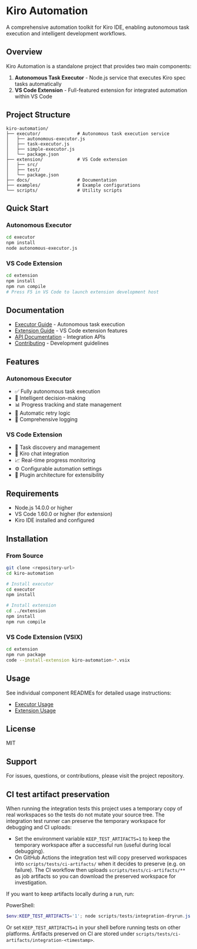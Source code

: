 # Kiro Automation

A comprehensive automation toolkit for Kiro IDE, enabling autonomous task execution and intelligent development workflows.

## Overview

Kiro Automation is a standalone project that provides two main components:

1. **Autonomous Task Executor** - Node.js service that executes Kiro spec tasks automatically
2. **VS Code Extension** - Full-featured extension for integrated automation within VS Code

## Project Structure

```
kiro-automation/
├── executor/              # Autonomous task execution service
│   ├── autonomous-executor.js
│   ├── task-executor.js
│   ├── simple-executor.js
│   └── package.json
├── extension/             # VS Code extension
│   ├── src/
│   ├── test/
│   └── package.json
├── docs/                  # Documentation
├── examples/              # Example configurations
└── scripts/               # Utility scripts
```

## Quick Start

### Autonomous Executor

```bash
cd executor
npm install
node autonomous-executor.js
```

### VS Code Extension

```bash
cd extension
npm install
npm run compile
# Press F5 in VS Code to launch extension development host
```

## Documentation

- [Executor Guide](./executor/README.md) - Autonomous task execution
- [Extension Guide](./extension/README.md) - VS Code extension features
- [API Documentation](./docs/API.md) - Integration APIs
- [Contributing](./CONTRIBUTING.md) - Development guidelines

## Features

### Autonomous Executor
- ✅ Fully autonomous task execution
- 🤖 Intelligent decision-making
- 📊 Progress tracking and state management
- 🔄 Automatic retry logic
- 📝 Comprehensive logging

### VS Code Extension
- 🎯 Task discovery and management
- 🔌 Kiro chat integration
- 📈 Real-time progress monitoring
- ⚙️ Configurable automation settings
- 🔧 Plugin architecture for extensibility

## Requirements

- Node.js 14.0.0 or higher
- VS Code 1.60.0 or higher (for extension)
- Kiro IDE installed and configured

## Installation

### From Source

```bash
git clone <repository-url>
cd kiro-automation

# Install executor
cd executor
npm install

# Install extension
cd ../extension
npm install
npm run compile
```

### VS Code Extension (VSIX)

```bash
cd extension
npm run package
code --install-extension kiro-automation-*.vsix
```

## Usage

See individual component READMEs for detailed usage instructions:
- [Executor Usage](./executor/README.md)
- [Extension Usage](./extension/README.md)

## License

MIT

## Support

For issues, questions, or contributions, please visit the project repository.

## CI test artifact preservation

When running the integration tests this project uses a temporary copy of real workspaces so the tests do not mutate your source tree. The integration test runner can preserve the temporary workspace for debugging and CI uploads:

- Set the environment variable `KEEP_TEST_ARTIFACTS=1` to keep the temporary workspace after a successful run (useful during local debugging).
- On GitHub Actions the integration test will copy preserved workspaces into `scripts/tests/ci-artifacts/` when it decides to preserve (e.g. on failure). The CI workflow then uploads `scripts/tests/ci-artifacts/**` as job artifacts so you can download the preserved workspace for investigation.

If you want to keep artifacts locally during a run, run:

PowerShell:

```powershell
$env:KEEP_TEST_ARTIFACTS='1'; node scripts/tests/integration-dryrun.js
```

Or set `KEEP_TEST_ARTIFACTS=1` in your shell before running tests on other platforms. Artifacts preserved on CI are stored under `scripts/tests/ci-artifacts/integration-<timestamp>`.
